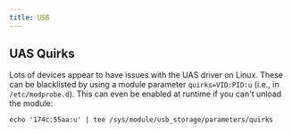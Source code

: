 ```yaml
---
title: USB
---
```


## UAS Quirks

Lots of devices appear to have issues with the UAS driver on Linux.  These can
be blacklisted by using a module parameter `quirks=VID:PID:u` (i.e., in
`/etc/modprobe.d`).  This can even be enabled at runtime if you can't unload the
module:

```
echo '174c:55aa:u' | tee /sys/module/usb_storage/parameters/quirks
```
